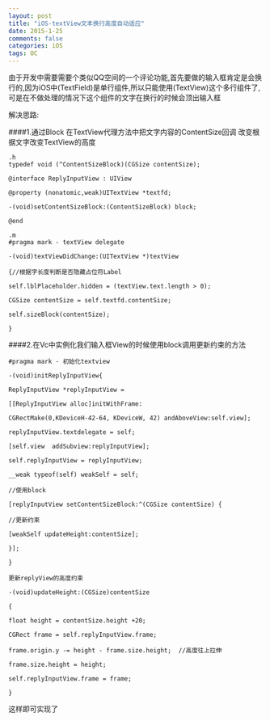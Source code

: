 ```yaml
---
layout: post
title: "iOS-textView文本换行高度自动适应"
date: 2015-1-25 
comments: false
categories: iOS
tags: OC 
---
```


由于开发中需要需要个类似QQ空间的一个评论功能,首先要做的输入框肯定是会换行的,因为iOS中(TextField)是单行组件,所以只能使用(TextView)这个多行组件了,可是在不做处理的情况下这个组件的文字在换行的时候会顶出输入框

解决思路:
<!-- more -->
####1.通过Block 在TextView代理方法中把文字内容的ContentSize回调
    改变根据文字改变TextView的高度
```OC
.h
typedef void (^ContentSizeBlock)(CGSize contentSize);

@interface ReplyInputView : UIView

@property (nonatomic,weak)UITextView *textfd;

-(void)setContentSizeBlock:(ContentSizeBlock) block;

@end
```
```
.m
#pragma mark - textView delegate

-(void)textViewDidChange:(UITextView *)textView

{//根据字长度判断是否隐藏占位符Label

self.lblPlaceholder.hidden = (textView.text.length > 0);

CGSize contentSize = self.textfd.contentSize;

self.sizeBlock(contentSize);

}
```
####2.在Vc中实例化我们输入框View的时候使用block调用更新约束的方法
```OC
#pragma mark - 初始化textview

-(void)initReplyInputView{

ReplyInputView *replyInputView =

[[ReplyInputView alloc]initWithFrame:

CGRectMake(0,KDeviceH-42-64, KDeviceW, 42) andAboveView:self.view];

replyInputView.textdelegate = self;

[self.view  addSubview:replyInputView];

self.replyInputView = replyInputView;

__weak typeof(self) weakSelf = self;

//使用block

[replyInputView setContentSizeBlock:^(CGSize contentSize) {

//更新约束

[weakSelf updateHeight:contentSize];

}];

}
```
    更新replyView的高度约束
```OC
-(void)updateHeight:(CGSize)contentSize

{

float height = contentSize.height +20;

CGRect frame = self.replyInputView.frame;

frame.origin.y -= height - frame.size.height;  //高度往上拉伸

frame.size.height = height;

self.replyInputView.frame = frame;

}
```
这样即可实现了



